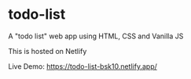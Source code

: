 # todo-list

A "todo list" web app using HTML, CSS and Vanilla JS

This is hosted on Netlify 

Live Demo: https://todo-list-bsk10.netlify.app/
